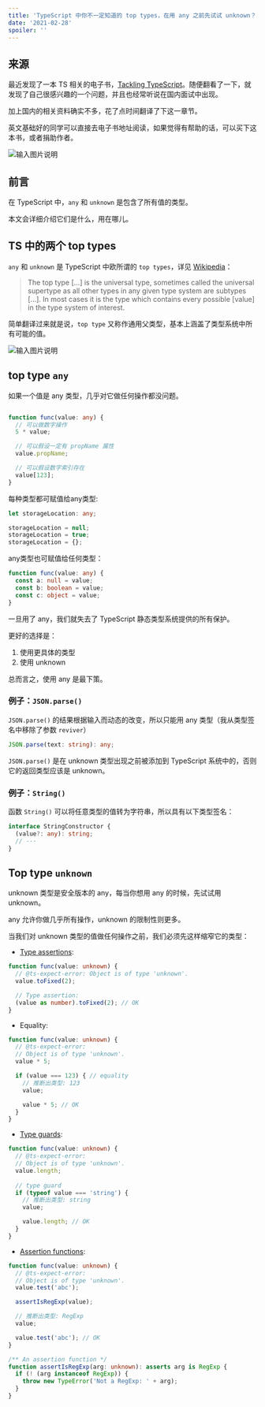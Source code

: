 ```yaml
---
title: 'TypeScript 中你不一定知道的 top types，在用 any 之前先试试 unknown？'
date: '2021-02-28'
spoiler: ''
---
```


## 来源
最近发现了一本 TS 相关的电子书，[Tackling TypeScript](https://exploringjs.com/tackling-ts/ch_any-unknown.html#typescripts-two-top-types)。随便翻看了一下，就发现了自己很感兴趣的一个问题，并且也经常听说在国内面试中出现。

加上国内的相关资料确实不多，花了点时间翻译了下这一章节。

英文基础好的同学可以直接去电子书地址阅读，如果觉得有帮助的话，可以买下这本书，或者捐助作者。

![输入图片说明](https://p3-juejin.byteimg.com/tos-cn-i-k3u1fbpfcp/92fcc564764d4f8a8bfdd145c06d44b9~tplv-k3u1fbpfcp-zoom-1.image "屏幕截图.png")

## 前言

在 TypeScript 中，`any` 和 `unknown` 是包含了所有值的类型。

本文会详细介绍它们是什么，用在哪儿。

## TS 中的两个 top types

`any` 和 `unknown` 是 TypeScript 中欧所谓的 `top types`，详见 [Wikipedia](https://en.wikipedia.org/wiki/Top_type)：

> The top type […] is the universal type, sometimes called the universal supertype as all other types in any given type system are subtypes […]. In most cases it is the type which contains every possible [value] in the type system of interest.

简单翻译过来就是说，`top type` 又称作通用父类型，基本上涵盖了类型系统中所有可能的值。

![输入图片说明](https://p3-juejin.byteimg.com/tos-cn-i-k3u1fbpfcp/519b8b7f671748108ad5c7fc9f927c88~tplv-k3u1fbpfcp-zoom-1.image "屏幕截图.png")

## top type `any`


如果一个值是 any 类型，几乎对它做任何操作都没问题。
```ts

function func(value: any) {
  // 可以做数字操作
  5 * value;

  // 可以假设一定有 propName 属性
  value.propName;

  // 可以假设数字索引存在
  value[123];
}
```

每种类型都可赋值给any类型:

```ts
let storageLocation: any;

storageLocation = null;
storageLocation = true;
storageLocation = {};
```

any类型也可赋值给任何类型：

```ts
function func(value: any) {
  const a: null = value;
  const b: boolean = value;
  const c: object = value;
}
```

一旦用了 any，我们就失去了 TypeScript 静态类型系统提供的所有保护。

更好的选择是：

1. 使用更具体的类型
2. 使用 unknown

总而言之，使用 any 是最下策。

### 例子：`JSON.parse()`

`JSON.parse()` 的结果根据输入而动态的改变，所以只能用 any 类型（我从类型签名中移除了参数 `reviver`）

```ts
JSON.parse(text: string): any;
```

`JSON.parse()` 是在 unknown 类型出现之前被添加到 TypeScript 系统中的，否则它的返回类型应该是 unknown。

### 例子：`String()`

函数 `String()` 可以将任意类型的值转为字符串，所以具有以下类型签名：

```ts
interface StringConstructor {
  (value?: any): string;
  // ···
}
```

## Top type `unknown`

unknown 类型是安全版本的 any，每当你想用 any 的时候，先试试用 unknown。

any 允许你做几乎所有操作，unknown 的限制性则更多。

当我们对 unknown 类型的值做任何操作之前，我们必须先这样缩窄它的类型：

- [Type assertions](https://exploringjs.com/tackling-ts/ch_type-assertions.html):

```ts
function func(value: unknown) {
  // @ts-expect-error: Object is of type 'unknown'.
  value.toFixed(2);

  // Type assertion:
  (value as number).toFixed(2); // OK
}
```

- Equality:

```ts
function func(value: unknown) {
  // @ts-expect-error: 
  // Object is of type 'unknown'.
  value * 5;

  if (value === 123) { // equality
    // 推断出类型: 123
    value;

    value * 5; // OK
  }
}
```

- [Type guards](https://exploringjs.com/tackling-ts/ch_type-guards-assertion-functions.html):

```ts
function func(value: unknown) {
  // @ts-expect-error:
  // Object is of type 'unknown'.
  value.length;
  
  // type guard
  if (typeof value === 'string') { 
    // 推断出类型: string
    value;

    value.length; // OK
  }
}
```

- [Assertion functions](https://exploringjs.com/tackling-ts/ch_type-guards-assertion-functions.html):

```ts
function func(value: unknown) {
  // @ts-expect-error: 
  // Object is of type 'unknown'.
  value.test('abc');

  assertIsRegExp(value);

  // 推断出类型: RegExp
  value;

  value.test('abc'); // OK
}

/** An assertion function */
function assertIsRegExp(arg: unknown): asserts arg is RegExp {
  if (! (arg instanceof RegExp)) {
    throw new TypeError('Not a RegExp: ' + arg);
  }
}
```